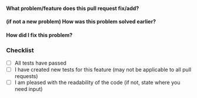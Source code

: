 #### What problem/feature does this pull request fix/add?

#### (if not a new problem) How was this problem solved earlier?

#### How did I fix this problem?

### Checklist

- [ ] All tests have passed
- [ ] I have created new tests for this feature (may not be applicable to all pull requests)
- [ ] I am pleased with the readability of the code (if not, state where you need input)
